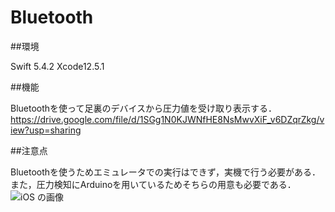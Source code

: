 # Bluetooth
##環境

Swift 5.4.2
Xcode12.5.1

##機能

Bluetoothを使って足裏のデバイスから圧力値を受け取り表示する．
https://drive.google.com/file/d/1SGg1N0KJWNfHE8NsMwvXiF_v6DZqrZkg/view?usp=sharing

##注意点

Bluetoothを使うためエミュレータでの実行はできず，実機で行う必要がある．
また，圧力検知にArduinoを用いているためそちらの用意も必要である．
![iOS の画像](https://user-images.githubusercontent.com/87361636/150347933-5d1c9f01-4bb4-4fa6-a60f-cdc14893700d.jpg)

